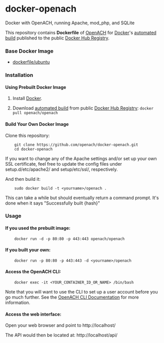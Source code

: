 # docker-openach
Docker with OpenACH, running Apache, mod_php, and SQLite

This repository contains **Dockerfile** of [OpenACH](http://openach.com/) for [Docker](https://www.docker.com/)'s [automated build](https://registry.hub.docker.com/u/openach/openach/) published to the public [Docker Hub Registry](https://registry.hub.docker.com/).

### Base Docker Image

* [dockerfile/ubuntu](http://dockerfile.github.io/#/ubuntu)


### Installation


#### Using Prebuilt Docker Image 

1. Install [Docker](https://www.docker.com/).

2. Download [automated build](https://registry.hub.docker.com/u/openach/openach/) from public [Docker Hub Registry](https://registry.hub.docker.com/): `docker pull openach/openach`


#### Build Your Own Docker Image
Clone this repository:
```
    git clone https://github.com/openach/docker-openach.git
    cd docker-openach
```
If you want to change any of the Apache settings and/or set up your own SSL certificate, feel free to update the config files under setup.d/etc/apache2/ and setup/etc/ssl/, respectively.

And then build it:
```
    sudo docker build -t <yourname>/openach .
```

This can take a while but should eventually return a command prompt. It's done when it says "Successfully built {hash}"


### Usage
#### If you used the prebuilt image:
```
    docker run -d -p 80:80 -p 443:443 openach/openach
```
#### If you built your own:
```
    docker run -p 80:80 -p 443:443 -d <yourname>/openach
```
#### Access the OpenACH CLI:
```
    docker exec -it <YOUR_CONTAINER_ID_OR_NAME> /bin/bash
```
Note that you will want to use the CLI to set up a user account before you go much further.  See the [OpenACH CLI Documentation](http://openach.com/books/openach-cli-documentation/openach-cli-documentation) for more information.

#### Access the web interface:
Open your web browser and point to http://localhost/

The API would then be located at: http://localhost/api/
